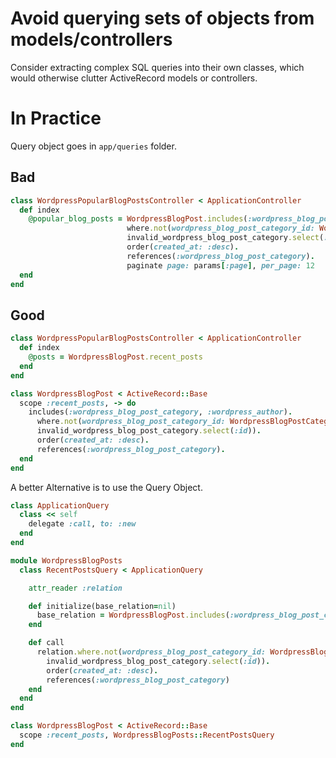 # Avoid querying sets of objects from models/controllers

Consider extracting complex SQL queries into their own classes, which would otherwise clutter ActiveRecord models or controllers.

# In Practice

Query object goes in `app/queries` folder.



## Bad

````ruby
class WordpressPopularBlogPostsController < ApplicationController
  def index
    @popular_blog_posts = WordpressBlogPost.includes(:wordpress_blog_post_category, :wordpress_author).
                          where.not(wordpress_blog_post_category_id: WordpressBlogPostCategory.
                          invalid_wordpress_blog_post_category.select(:id)).
                          order(created_at: :desc).
                          references(:wordpress_blog_post_category).
                          paginate page: params[:page], per_page: 12
  end
end
````

## Good

````ruby
class WordpressPopularBlogPostsController < ApplicationController
  def index
    @posts = WordpressBlogPost.recent_posts
  end
end

class WordpressBlogPost < ActiveRecord::Base
  scope :recent_posts, -> do
    includes(:wordpress_blog_post_category, :wordpress_author).
      where.not(wordpress_blog_post_category_id: WordpressBlogPostCategory.
      invalid_wordpress_blog_post_category.select(:id)).
      order(created_at: :desc).
      references(:wordpress_blog_post_category).
  end
end
````

A better Alternative is to use the Query Object.


````ruby
class ApplicationQuery
  class << self
    delegate :call, to: :new
  end
end

module WordpressBlogPosts
  class RecentPostsQuery < ApplicationQuery

    attr_reader :relation

    def initialize(base_relation=nil)
      base_relation = WordpressBlogPost.includes(:wordpress_blog_post_category, :wordpress_author) unless base_relation
    end

    def call
      relation.where.not(wordpress_blog_post_category_id: WordpressBlogPostCategory.
        invalid_wordpress_blog_post_category.select(:id)).
        order(created_at: :desc).
        references(:wordpress_blog_post_category)
    end
  end
end

class WordpressBlogPost < ActiveRecord::Base
  scope :recent_posts, WordpressBlogPosts::RecentPostsQuery
end
````
